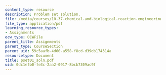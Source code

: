 ```yaml
---
content_type: resource
description: Problem set solution.
file: /media/courses/10-37-chemical-and-biological-reaction-engineering-spring-2007/0dc1efb0fe3c2aa209178bcb7309ac9f_pset01_soln.pdf
file_type: application/pdf
learning_resource_types:
- Assignments
ocw_type: OCWFile
parent_title: Assignments
parent_type: CourseSection
parent_uid: 59c5aafb-4d60-a558-f8cd-d39db174314a
resourcetype: Document
title: pset01_soln.pdf
uid: 0dc1efb0-fe3c-2aa2-0917-8bcb7309ac9f
---
```

